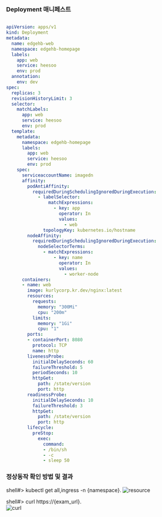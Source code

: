 ### Deployment 매니페스트

```yaml

apiVersion: apps/v1
kind: Deployment
metadata:
  name: edgehb-web
  namespace: edgehb-homepage
  labels:
    app: web
    service: heesoo
    env: prod
  annotation: 
    env: dev
spec:
  replicas: 3
  revisionHistoryLimit: 3
  selector:
    matchLabels:
      app: web
      service: heesoo
      env: prod
  template:
    metadata:
      namespace: edgehb-homepage
      labels:
        app: web
        service: heesoo
        env: prod
    spec:
      serviceaccountName: imagedn
      affinity:
        podAntiAffinity:
          requiredDuringSchedulingIgnoredDuringExecution:
            - labelSelector:
                matchExpressions:
                  - key: app
                    operator: In
                    values:
                      - web
              topologyKey: kubernetes.io/hostname
        nodeAffinity:
          requiredDuringSchedulingIgnoredDuringExecution:
            nodeSelectorTerms:
              - matchExpressions:
                  - key: name
                    operator: In
                    values:
                      - worker-node
      containers:
      - name: web
        image: kurlycorp.kr.dev/nginx:latest
        resources:
          requests:
            memory: "300Mi"
            cpu: "200m"
          limits:
            memory: "1Gi"
            cpu: "1"
        ports:
        - containerPort: 8080
          protocol: TCP
          name: http
        livenessProbe:
          initialDelaySeconds: 60
          failureThreshold: 5
          periodSeconds: 10
          httpGet:
            path: /state/version
            port: http
        readinessProbe:
          initialDelaySeconds: 10
          failureThreshold: 3
          httpGet:
            path: /state/version
            port: http
        lifecycle:
          preStop:
            exec:
              command:
              - /bin/sh
              - -c
              - sleep 50
```

### 정상동작 확인 방법 및 결과
shell#> kubectl get all,ingress -n {namespace}. 
![resource](https://user-images.githubusercontent.com/117291027/199703560-e40b4af5-5253-428f-9a79-1a7194e3b93c.png)



shell#> curl https://{exam_url}.  
![curl](https://user-images.githubusercontent.com/117291027/199703550-9e937b61-43da-467e-82d2-0be64d4fc8ca.png)
